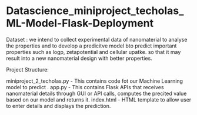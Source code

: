 # Datascience_miniproject_techolas_ML-Model-Flask-Deployment

Dataset : we intend to collect experimental data of nanomaterial to analyse the properties and to develop a predicitve model bto predict important properties such as logp, zetapotential and cellular upatke. so that it may result into a new nanomaterial design with better properties.

Project Structure:

miniproject_2_techolas.py - This contains code fot our Machine Learning model to predict .
app.py - This contains Flask APIs that receives nanomaterial details through GUI or API calls, computes the precited value based on our model and returns it.
index.html - HTML template to allow user to enter details and displays the prediction.
